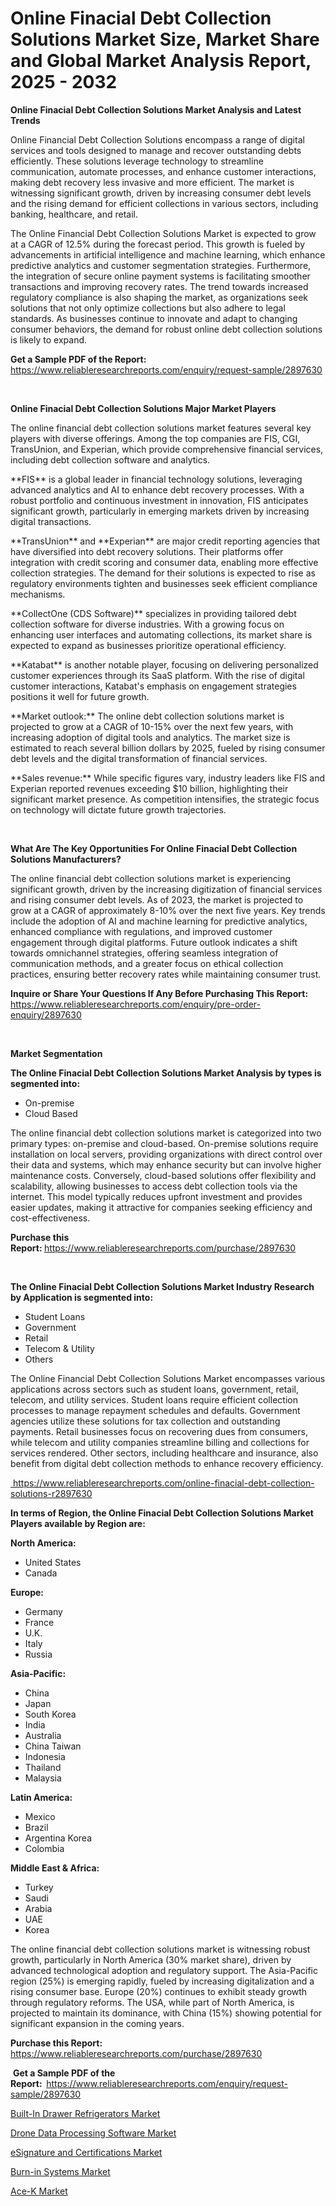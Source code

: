 <p><h1>Online Finacial Debt Collection Solutions Market Size, Market Share and Global Market Analysis Report, 2025 - 2032</h1></p><p><strong>Online Finacial Debt Collection Solutions Market Analysis and Latest Trends</strong></p>
<p><p>Online Financial Debt Collection Solutions encompass a range of digital services and tools designed to manage and recover outstanding debts efficiently. These solutions leverage technology to streamline communication, automate processes, and enhance customer interactions, making debt recovery less invasive and more efficient. The market is witnessing significant growth, driven by increasing consumer debt levels and the rising demand for efficient collections in various sectors, including banking, healthcare, and retail. </p><p>The Online Financial Debt Collection Solutions Market is expected to grow at a CAGR of 12.5% during the forecast period. This growth is fueled by advancements in artificial intelligence and machine learning, which enhance predictive analytics and customer segmentation strategies. Furthermore, the integration of secure online payment systems is facilitating smoother transactions and improving recovery rates. The trend towards increased regulatory compliance is also shaping the market, as organizations seek solutions that not only optimize collections but also adhere to legal standards. As businesses continue to innovate and adapt to changing consumer behaviors, the demand for robust online debt collection solutions is likely to expand.</p></p>
<p><strong>Get a Sample PDF of the Report:&nbsp;</strong> <a href="https://www.reliableresearchreports.com/enquiry/request-sample/2897630?utm_campaign=116&utm_medium=2&utm_source=Github&utm_content=ia&utm_term=15032025&utm_id=online-finacial-debt-collection-solutions">https://www.reliableresearchreports.com/enquiry/request-sample/2897630</a></p>
<p>&nbsp;</p>
<p><strong>Online Finacial Debt Collection Solutions Major Market Players</strong></p>
<p><p>The online financial debt collection solutions market features several key players with diverse offerings. Among the top companies are FIS, CGI, TransUnion, and Experian, which provide comprehensive financial services, including debt collection software and analytics.</p><p>**FIS** is a global leader in financial technology solutions, leveraging advanced analytics and AI to enhance debt recovery processes. With a robust portfolio and continuous investment in innovation, FIS anticipates significant growth, particularly in emerging markets driven by increasing digital transactions.</p><p>**TransUnion** and **Experian** are major credit reporting agencies that have diversified into debt recovery solutions. Their platforms offer integration with credit scoring and consumer data, enabling more effective collection strategies. The demand for their solutions is expected to rise as regulatory environments tighten and businesses seek efficient compliance mechanisms.</p><p>**CollectOne (CDS Software)** specializes in providing tailored debt collection software for diverse industries. With a growing focus on enhancing user interfaces and automating collections, its market share is expected to expand as businesses prioritize operational efficiency.</p><p>**Katabat** is another notable player, focusing on delivering personalized customer experiences through its SaaS platform. With the rise of digital customer interactions, Katabat's emphasis on engagement strategies positions it well for future growth.</p><p>**Market outlook:** The online debt collection solutions market is projected to grow at a CAGR of 10-15% over the next few years, with increasing adoption of digital tools and analytics. The market size is estimated to reach several billion dollars by 2025, fueled by rising consumer debt levels and the digital transformation of financial services.</p><p>**Sales revenue:** While specific figures vary, industry leaders like FIS and Experian reported revenues exceeding $10 billion, highlighting their significant market presence. As competition intensifies, the strategic focus on technology will dictate future growth trajectories.</p></p>
<p>&nbsp;</p>
<p><strong>What Are The Key Opportunities For Online Finacial Debt Collection Solutions Manufacturers?</strong></p>
<p><p>The online financial debt collection solutions market is experiencing significant growth, driven by the increasing digitization of financial services and rising consumer debt levels. As of 2023, the market is projected to grow at a CAGR of approximately 8-10% over the next five years. Key trends include the adoption of AI and machine learning for predictive analytics, enhanced compliance with regulations, and improved customer engagement through digital platforms. Future outlook indicates a shift towards omnichannel strategies, offering seamless integration of communication methods, and a greater focus on ethical collection practices, ensuring better recovery rates while maintaining consumer trust.</p></p>
<p><strong>Inquire or Share Your Questions If Any Before Purchasing This Report:</strong> <a href="https://www.reliableresearchreports.com/enquiry/pre-order-enquiry/2897630?utm_campaign=116&utm_medium=2&utm_source=Github&utm_content=ia&utm_term=15032025&utm_id=online-finacial-debt-collection-solutions">https://www.reliableresearchreports.com/enquiry/pre-order-enquiry/2897630</a></p>
<p>&nbsp;</p>
<p><strong>Market Segmentation</strong></p>
<p><strong>The Online Finacial Debt Collection Solutions Market Analysis by types is segmented into:</strong></p>
<p><ul><li>On-premise</li><li>Cloud Based</li></ul></p>
<p><p>The online financial debt collection solutions market is categorized into two primary types: on-premise and cloud-based. On-premise solutions require installation on local servers, providing organizations with direct control over their data and systems, which may enhance security but can involve higher maintenance costs. Conversely, cloud-based solutions offer flexibility and scalability, allowing businesses to access debt collection tools via the internet. This model typically reduces upfront investment and provides easier updates, making it attractive for companies seeking efficiency and cost-effectiveness.</p></p>
<p><strong>Purchase this Report:&nbsp;</strong><a href="https://www.reliableresearchreports.com/purchase/2897630?utm_campaign=116&utm_medium=2&utm_source=Github&utm_content=ia&utm_term=15032025&utm_id=online-finacial-debt-collection-solutions">https://www.reliableresearchreports.com/purchase/2897630</a></p>
<p>&nbsp;</p>
<p><strong>The Online Finacial Debt Collection Solutions Market Industry Research by Application is segmented into:</strong></p>
<p><ul><li>Student Loans</li><li>Government</li><li>Retail</li><li>Telecom & Utility</li><li>Others</li></ul></p>
<p><p>The Online Financial Debt Collection Solutions Market encompasses various applications across sectors such as student loans, government, retail, telecom, and utility services. Student loans require efficient collection processes to manage repayment schedules and defaults. Government agencies utilize these solutions for tax collection and outstanding payments. Retail businesses focus on recovering dues from consumers, while telecom and utility companies streamline billing and collections for services rendered. Other sectors, including healthcare and insurance, also benefit from digital debt collection methods to enhance recovery efficiency.</p></p>
<p><a href="https://www.reliableresearchreports.com/online-finacial-debt-collection-solutions-r2897630?utm_campaign=116&utm_medium=2&utm_source=Github&utm_content=ia&utm_term=15032025&utm_id=online-finacial-debt-collection-solutions">&nbsp;https://www.reliableresearchreports.com/online-finacial-debt-collection-solutions-r2897630</a></p>
<p><strong>In terms of Region, the Online Finacial Debt Collection Solutions Market Players available by Region are:</strong></p>
<p>
    <p> <strong> North America: </strong>
        <ul>
            <li>United States</li>
            <li>Canada</li>
        </ul>
        </p> 
    <p> <strong> Europe: </strong>
        <ul>
            <li>Germany</li>
            <li>France</li>
            <li>U.K.</li>
            <li>Italy</li>
            <li>Russia</li>
        </ul>
        </p> 
    <p> <strong> Asia-Pacific: </strong>
        <ul>
            <li>China</li>
            <li>Japan</li>
            <li>South Korea</li>
            <li>India</li>
            <li>Australia</li>
            <li>China Taiwan</li>
            <li>Indonesia</li>
            <li>Thailand</li>
            <li>Malaysia</li>
        </ul>
        </p> 
    <p> <strong> Latin America: </strong>
        <ul>
            <li>Mexico</li>
            <li>Brazil</li>
            <li>Argentina Korea</li>
            <li>Colombia</li>
        </ul>
        </p> 
    <p> <strong> Middle East & Africa: </strong>
        <ul>
            <li>Turkey</li>
            <li>Saudi</li>
            <li>Arabia</li>
            <li>UAE</li>
            <li>Korea</li>
        </ul>
    </p>
    </p>
<p><p>The online financial debt collection solutions market is witnessing robust growth, particularly in North America (30% market share), driven by advanced technological adoption and regulatory support. The Asia-Pacific region (25%) is emerging rapidly, fueled by increasing digitalization and a rising consumer base. Europe (20%) continues to exhibit steady growth through regulatory reforms. The USA, while part of North America, is projected to maintain its dominance, with China (15%) showing potential for significant expansion in the coming years.</p></p>
<p><strong>Purchase this Report: </strong><a href="https://www.reliableresearchreports.com/purchase/2897630?utm_campaign=116&utm_medium=2&utm_source=Github&utm_content=ia&utm_term=15032025&utm_id=online-finacial-debt-collection-solutions">https://www.reliableresearchreports.com/purchase/2897630</a></p>
<p>&nbsp;<strong>Get a Sample PDF of the Report:&nbsp;&nbsp;</strong><a href="https://www.reliableresearchreports.com/enquiry/request-sample/2897630?utm_campaign=116&utm_medium=2&utm_source=Github&utm_content=ia&utm_term=15032025&utm_id=online-finacial-debt-collection-solutions">https://www.reliableresearchreports.com/enquiry/request-sample/2897630</a></p>
<p><strong></strong></p>
<p><p><a href="https://github.com/aarajlyre/Market-Research-Report-List-1/blob/main/built-in-drawer-refrigerators-market.md?utm_campaign=116&utm_medium=2&utm_source=Github&utm_content=ia&utm_term=15032025&utm_id=online-finacial-debt-collection-solutions">Built-In Drawer Refrigerators Market</a></p><p><a href="https://github.com/elvutedipela/Market-Research-Report-List-1/blob/main/drone-data-processing-software-market.md?utm_campaign=116&utm_medium=2&utm_source=Github&utm_content=ia&utm_term=15032025&utm_id=online-finacial-debt-collection-solutions">Drone Data Processing Software Market</a></p><p><a href="https://github.com/ritooesiaba/Market-Research-Report-List-1/blob/main/esignature-and-certifications-market.md?utm_campaign=116&utm_medium=2&utm_source=Github&utm_content=ia&utm_term=15032025&utm_id=online-finacial-debt-collection-solutions">eSignature and Certifications Market</a></p><p><a href="https://github.com/raaschadonle/Market-Research-Report-List-1/blob/main/burn-in-systems-market.md?utm_campaign=116&utm_medium=2&utm_source=Github&utm_content=ia&utm_term=15032025&utm_id=online-finacial-debt-collection-solutions">Burn-in Systems Market</a></p><p><a href="https://github.com/sawrovpipolo/Market-Research-Report-List-1/blob/main/ace-k-market.md?utm_campaign=116&utm_medium=2&utm_source=Github&utm_content=ia&utm_term=15032025&utm_id=online-finacial-debt-collection-solutions">Ace-K Market</a></p></p>